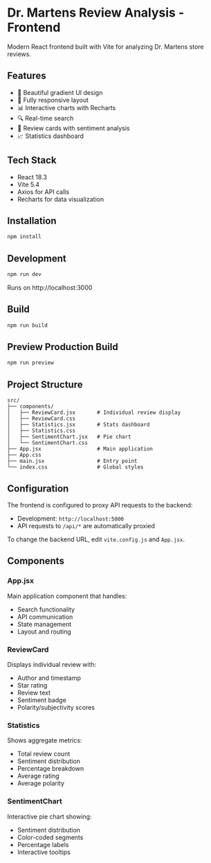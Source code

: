 # Dr. Martens Review Analysis - Frontend

Modern React frontend built with Vite for analyzing Dr. Martens store reviews.

## Features

- 🎨 Beautiful gradient UI design
- 📱 Fully responsive layout
- 📊 Interactive charts with Recharts
- 🔍 Real-time search
- 💬 Review cards with sentiment analysis
- 📈 Statistics dashboard

## Tech Stack

- React 18.3
- Vite 5.4
- Axios for API calls
- Recharts for data visualization

## Installation

```bash
npm install
```

## Development

```bash
npm run dev
```

Runs on http://localhost:3000

## Build

```bash
npm run build
```

## Preview Production Build

```bash
npm run preview
```

## Project Structure

```
src/
├── components/
│   ├── ReviewCard.jsx       # Individual review display
│   ├── ReviewCard.css
│   ├── Statistics.jsx       # Stats dashboard
│   ├── Statistics.css
│   ├── SentimentChart.jsx   # Pie chart
│   └── SentimentChart.css
├── App.jsx                  # Main application
├── App.css
├── main.jsx                 # Entry point
└── index.css                # Global styles
```

## Configuration

The frontend is configured to proxy API requests to the backend:

- Development: `http://localhost:5000`
- API requests to `/api/*` are automatically proxied

To change the backend URL, edit `vite.config.js` and `App.jsx`.

## Components

### App.jsx
Main application component that handles:
- Search functionality
- API communication
- State management
- Layout and routing

### ReviewCard
Displays individual review with:
- Author and timestamp
- Star rating
- Review text
- Sentiment badge
- Polarity/subjectivity scores

### Statistics
Shows aggregate metrics:
- Total review count
- Sentiment distribution
- Percentage breakdown
- Average rating
- Average polarity

### SentimentChart
Interactive pie chart showing:
- Sentiment distribution
- Color-coded segments
- Percentage labels
- Interactive tooltips
